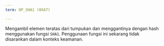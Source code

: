 ```yaml
---
term: OP_SHA1 (0XA7)

---
```

Mengambil elemen teratas dari tumpukan dan menggantinya dengan hash menggunakan fungsi `SHA1`. Penggunaan fungsi ini sekarang tidak disarankan dalam konteks keamanan.